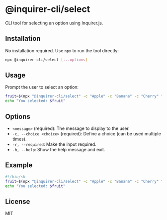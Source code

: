 # @inquirer-cli/select

CLI tool for selecting an option using Inquirer.js.

## Installation

No installation required. Use `npx` to run the tool directly:

```bash
npx @inquirer-cli/select [...options]
```

## Usage

Prompt the user to select an option:

```bash
fruit=$(npx "@inquirer-cli/select" -c "Apple" -c "Banana" -c "Cherry" "Pick a fruit")
echo "You selected: $fruit"
```

## Options

- `<message>` (required): The message to display to the user.
- `-c, --choice <choice>` (required): Define a choice (can be used multiple times).
- `-r, --required`: Make the input required.
- `-h, --help`: Show the help message and exit.

## Example

```sh
#!/bin/sh
fruit=$(npx "@inquirer-cli/select" -c "Apple" -c "Banana" -c "Cherry" "Pick a fruit")
echo "You selected: $fruit"
```

## License

MIT
